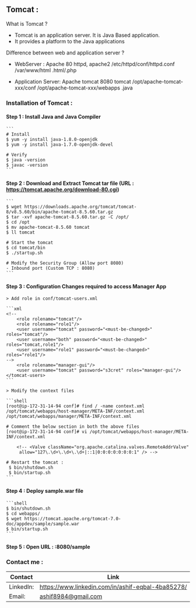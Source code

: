 ## Tomcat :

What is Tomcat ?
- Tomcat is an application server. It is Java Based application.
- It provides a platform to the Java applications

Difference between web and application server ?
- WebServer :
    Apache
    80
    httpd, apache2
    /etc/httpd/conf/httpd.conf
    /var/www/html
    .html/.php
    
- Application Server:
    Apache tomcat
    8080
    tomcat
    /opt/apache-tomcat-xxx/conf
    /opt/apache-tomcat-xxx/webapps
    .java
    
### Installation of Tomcat :

#### Step 1 : Install Java and Java Compiler
    ```
    # Install
    $ yum -y install java-1.8.0-openjdk
	$ yum -y install java-1.7.0-openjdk-devel

    # Verify
    $ java -version
    $ javac -version
    ```

#### Step 2 : Download and Extract Tomcat tar file (URL : https://tomcat.apache.org/download-80.cgi)

    ```
    $ wget https://downloads.apache.org/tomcat/tomcat-8/v8.5.60/bin/apache-tomcat-8.5.60.tar.gz
    $ tar -xvf apache-tomcat-8.5.60.tar.gz -C /opt/
    $ cd /opt
    $ mv apache-tomcat-8.5.60 tomcat
    $ ll tomcat

    # Start the tomcat
    $ cd tomcat/bin
    $ ./startup.sh

    # Modify the Security Group (Allow port 8080)
    - Inbound port (Custom TCP : 8080)
    ```

#### Step 3 : Configuration Changes required to access Manager App

    > Add role in conf/tomcat-users.xml

    ```xml
    <!--
        <role rolename="tomcat"/>
        <role rolename="role1"/>
        <user username="tomcat" password="<must-be-changed>" roles="tomcat"/>
        <user username="both" password="<must-be-changed>" roles="tomcat,role1"/>
        <user username="role1" password="<must-be-changed>" roles="role1"/>
    -->
        <role rolename="manager-gui"/>
        <user username="tomcat" password="s3cret" roles="manager-gui"/>
    </tomcat-users>
    ```

    > Modify the context files

    ```shell
    [root@ip-172-31-14-94 conf]# find / -name context.xml
    /opt/tomcat/webapps/host-manager/META-INF/context.xml
    /opt/tomcat/webapps/manager/META-INF/context.xml

    # Comment the below section in both the above files
    [root@ip-172-31-14-94 conf]# vi /opt/tomcat/webapps/host-manager/META-INF/context.xml

        <!-- <Valve className="org.apache.catalina.valves.RemoteAddrValve"
         allow="127\.\d+\.\d+\.\d+|::1|0:0:0:0:0:0:0:1" /> -->

    # Restart the tomcat :
     $ bin/shutdown.sh
     $ bin/startup.sh
    ```

#### Step 4 : Deploy sample.war file

    ```shell
    $ bin/shutdown.sh
    $ cd webapps/
    $ wget https://tomcat.apache.org/tomcat-7.0-doc/appdev/sample/sample.war
    $ bin/startup.sh
    ```
#### Step 5 : Open URL : <ip>:8080/sample

### Contact me :

Contact | Link
------------- | -------------
LinkedIn:  |https://www.linkedin.com/in/ashif-eqbal-4ba85278/
Email:  | ashif8984@gmail.com
